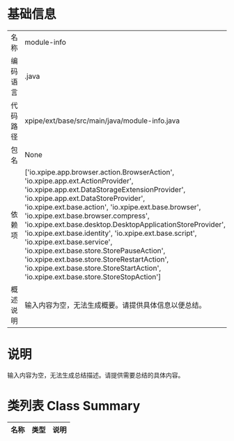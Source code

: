 # 基础信息

|      |      |
|------|------|
| 名称 | module-info |
| 编码语言 | .java |
| 代码路径 | xpipe/ext/base/src/main/java/module-info.java |
| 包名 | None |
| 依赖项 | ['io.xpipe.app.browser.action.BrowserAction', 'io.xpipe.app.ext.ActionProvider', 'io.xpipe.app.ext.DataStorageExtensionProvider', 'io.xpipe.app.ext.DataStoreProvider', 'io.xpipe.ext.base.action', 'io.xpipe.ext.base.browser', 'io.xpipe.ext.base.browser.compress', 'io.xpipe.ext.base.desktop.DesktopApplicationStoreProvider', 'io.xpipe.ext.base.identity', 'io.xpipe.ext.base.script', 'io.xpipe.ext.base.service', 'io.xpipe.ext.base.store.StorePauseAction', 'io.xpipe.ext.base.store.StoreRestartAction', 'io.xpipe.ext.base.store.StoreStartAction', 'io.xpipe.ext.base.store.StoreStopAction'] |
| 概述说明 | 输入内容为空，无法生成概要。请提供具体信息以便总结。 |

# 说明

输入内容为空，无法生成总结描述。请提供需要总结的具体内容。

# 类列表 Class Summary

| 名称   | 类型  | 说明 |
|-------|------|-------------|




